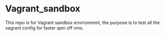 # Vagrant_sandbox

This repo is for Vagrant sandbox environment, the purpose is to test all the vagrant config for faster spin off vms.
